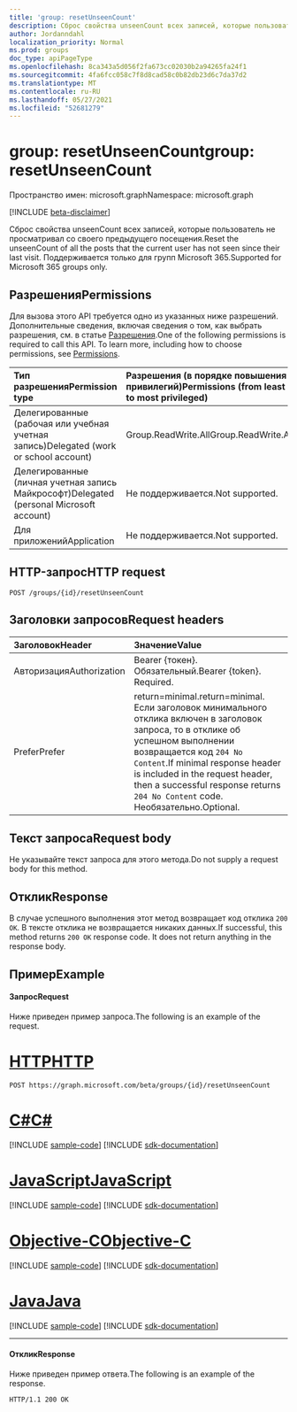 ```yaml
---
title: 'group: resetUnseenCount'
description: Сброс свойства unseenCount всех записей, которые пользователь не просматривал со своего предыдущего посещения.
author: Jordanndahl
localization_priority: Normal
ms.prod: groups
doc_type: apiPageType
ms.openlocfilehash: 8ca343a5d056f2fa673cc02030b2a94265fa24f1
ms.sourcegitcommit: 4fa6fcc058c7f8d8cad58c0b82db23d6c7da37d2
ms.translationtype: MT
ms.contentlocale: ru-RU
ms.lasthandoff: 05/27/2021
ms.locfileid: "52681279"
---
```

# <a name="group-resetunseencount"></a><span data-ttu-id="3f582-103">group: resetUnseenCount</span><span class="sxs-lookup"><span data-stu-id="3f582-103">group: resetUnseenCount</span></span>

<span data-ttu-id="3f582-104">Пространство имен: microsoft.graph</span><span class="sxs-lookup"><span data-stu-id="3f582-104">Namespace: microsoft.graph</span></span>

[!INCLUDE [beta-disclaimer](../../includes/beta-disclaimer.md)]

<span data-ttu-id="3f582-105">Сброс свойства unseenCount всех записей, которые пользователь не просматривал со своего предыдущего посещения.</span><span class="sxs-lookup"><span data-stu-id="3f582-105">Reset the unseenCount of all the posts that the current user has not seen since their last visit.</span></span> <span data-ttu-id="3f582-106">Поддерживается только для групп Microsoft 365.</span><span class="sxs-lookup"><span data-stu-id="3f582-106">Supported for Microsoft 365 groups only.</span></span>

## <a name="permissions"></a><span data-ttu-id="3f582-107">Разрешения</span><span class="sxs-lookup"><span data-stu-id="3f582-107">Permissions</span></span>
<span data-ttu-id="3f582-p102">Для вызова этого API требуется одно из указанных ниже разрешений. Дополнительные сведения, включая сведения о том, как выбрать разрешения, см. в статье [Разрешения](/graph/permissions-reference).</span><span class="sxs-lookup"><span data-stu-id="3f582-p102">One of the following permissions is required to call this API. To learn more, including how to choose permissions, see [Permissions](/graph/permissions-reference).</span></span>

|<span data-ttu-id="3f582-110">Тип разрешения</span><span class="sxs-lookup"><span data-stu-id="3f582-110">Permission type</span></span>      | <span data-ttu-id="3f582-111">Разрешения (в порядке повышения привилегий)</span><span class="sxs-lookup"><span data-stu-id="3f582-111">Permissions (from least to most privileged)</span></span>              |
|:--------------------|:---------------------------------------------------------|
|<span data-ttu-id="3f582-112">Делегированные (рабочая или учебная учетная запись)</span><span class="sxs-lookup"><span data-stu-id="3f582-112">Delegated (work or school account)</span></span> | <span data-ttu-id="3f582-113">Group.ReadWrite.All</span><span class="sxs-lookup"><span data-stu-id="3f582-113">Group.ReadWrite.All</span></span>    |
|<span data-ttu-id="3f582-114">Делегированные (личная учетная запись Майкрософт)</span><span class="sxs-lookup"><span data-stu-id="3f582-114">Delegated (personal Microsoft account)</span></span> | <span data-ttu-id="3f582-115">Не поддерживается.</span><span class="sxs-lookup"><span data-stu-id="3f582-115">Not supported.</span></span>    |
|<span data-ttu-id="3f582-116">Для приложений</span><span class="sxs-lookup"><span data-stu-id="3f582-116">Application</span></span> | <span data-ttu-id="3f582-117">Не поддерживается.</span><span class="sxs-lookup"><span data-stu-id="3f582-117">Not supported.</span></span> |

## <a name="http-request"></a><span data-ttu-id="3f582-118">HTTP-запрос</span><span class="sxs-lookup"><span data-stu-id="3f582-118">HTTP request</span></span>
<!-- { "blockType": "ignored" } -->
```http
POST /groups/{id}/resetUnseenCount
```
## <a name="request-headers"></a><span data-ttu-id="3f582-119">Заголовки запросов</span><span class="sxs-lookup"><span data-stu-id="3f582-119">Request headers</span></span>
| <span data-ttu-id="3f582-120">Заголовок</span><span class="sxs-lookup"><span data-stu-id="3f582-120">Header</span></span>       | <span data-ttu-id="3f582-121">Значение</span><span class="sxs-lookup"><span data-stu-id="3f582-121">Value</span></span> |
|:---------------|:--------|
| <span data-ttu-id="3f582-122">Авторизация</span><span class="sxs-lookup"><span data-stu-id="3f582-122">Authorization</span></span>  | <span data-ttu-id="3f582-p103">Bearer {токен}. Обязательный.</span><span class="sxs-lookup"><span data-stu-id="3f582-p103">Bearer {token}. Required.</span></span>  |
| <span data-ttu-id="3f582-125">Prefer</span><span class="sxs-lookup"><span data-stu-id="3f582-125">Prefer</span></span> | <span data-ttu-id="3f582-126">return=minimal.</span><span class="sxs-lookup"><span data-stu-id="3f582-126">return=minimal.</span></span> <span data-ttu-id="3f582-127">Если заголовок минимального отклика включен в заголовок запроса, то в отклике об успешном выполнении возвращается код `204 No Content`.</span><span class="sxs-lookup"><span data-stu-id="3f582-127">If minimal response header is included in the request header, then a successful response returns `204 No Content` code.</span></span> <span data-ttu-id="3f582-128">Необязательно.</span><span class="sxs-lookup"><span data-stu-id="3f582-128">Optional.</span></span>  | 

## <a name="request-body"></a><span data-ttu-id="3f582-129">Текст запроса</span><span class="sxs-lookup"><span data-stu-id="3f582-129">Request body</span></span>
<span data-ttu-id="3f582-130">Не указывайте текст запроса для этого метода.</span><span class="sxs-lookup"><span data-stu-id="3f582-130">Do not supply a request body for this method.</span></span>

## <a name="response"></a><span data-ttu-id="3f582-131">Отклик</span><span class="sxs-lookup"><span data-stu-id="3f582-131">Response</span></span>
<span data-ttu-id="3f582-p105">В случае успешного выполнения этот метод возвращает код отклика `200 OK`. В тексте отклика не возвращается никаких данных.</span><span class="sxs-lookup"><span data-stu-id="3f582-p105">If successful, this method returns `200 OK` response code. It does not return anything in the response body.</span></span>

## <a name="example"></a><span data-ttu-id="3f582-134">Пример</span><span class="sxs-lookup"><span data-stu-id="3f582-134">Example</span></span>
#### <a name="request"></a><span data-ttu-id="3f582-135">Запрос</span><span class="sxs-lookup"><span data-stu-id="3f582-135">Request</span></span>
<span data-ttu-id="3f582-136">Ниже приведен пример запроса.</span><span class="sxs-lookup"><span data-stu-id="3f582-136">The following is an example of the request.</span></span>

# <a name="http"></a>[<span data-ttu-id="3f582-137">HTTP</span><span class="sxs-lookup"><span data-stu-id="3f582-137">HTTP</span></span>](#tab/http)
<!-- {
  "blockType": "request",
  "name": "group_resetunseencount"
}-->
```http
POST https://graph.microsoft.com/beta/groups/{id}/resetUnseenCount
```
# <a name="c"></a>[<span data-ttu-id="3f582-138">C#</span><span class="sxs-lookup"><span data-stu-id="3f582-138">C#</span></span>](#tab/csharp)
[!INCLUDE [sample-code](../includes/snippets/csharp/group-resetunseencount-csharp-snippets.md)]
[!INCLUDE [sdk-documentation](../includes/snippets/snippets-sdk-documentation-link.md)]

# <a name="javascript"></a>[<span data-ttu-id="3f582-139">JavaScript</span><span class="sxs-lookup"><span data-stu-id="3f582-139">JavaScript</span></span>](#tab/javascript)
[!INCLUDE [sample-code](../includes/snippets/javascript/group-resetunseencount-javascript-snippets.md)]
[!INCLUDE [sdk-documentation](../includes/snippets/snippets-sdk-documentation-link.md)]

# <a name="objective-c"></a>[<span data-ttu-id="3f582-140">Objective-C</span><span class="sxs-lookup"><span data-stu-id="3f582-140">Objective-C</span></span>](#tab/objc)
[!INCLUDE [sample-code](../includes/snippets/objc/group-resetunseencount-objc-snippets.md)]
[!INCLUDE [sdk-documentation](../includes/snippets/snippets-sdk-documentation-link.md)]

# <a name="java"></a>[<span data-ttu-id="3f582-141">Java</span><span class="sxs-lookup"><span data-stu-id="3f582-141">Java</span></span>](#tab/java)
[!INCLUDE [sample-code](../includes/snippets/java/group-resetunseencount-java-snippets.md)]
[!INCLUDE [sdk-documentation](../includes/snippets/snippets-sdk-documentation-link.md)]

---


#### <a name="response"></a><span data-ttu-id="3f582-142">Отклик</span><span class="sxs-lookup"><span data-stu-id="3f582-142">Response</span></span>
<span data-ttu-id="3f582-143">Ниже приведен пример ответа.</span><span class="sxs-lookup"><span data-stu-id="3f582-143">The following is an example of the response.</span></span> 
<!-- {
  "blockType": "response",
  "truncated": true
} -->
```http
HTTP/1.1 200 OK
```

<!-- uuid: 8fcb5dbc-d5aa-4681-8e31-b001d5168d79
2015-10-25 14:57:30 UTC -->
<!--
{
  "type": "#page.annotation",
  "description": "group: resetUnseenCount",
  "keywords": "",
  "section": "documentation",
  "tocPath": "",
  "suppressions": [
  ]
}
-->


